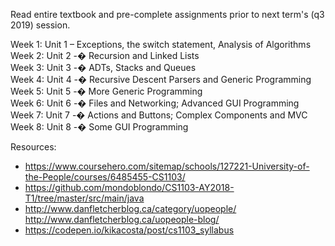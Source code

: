 Read entire textbook and pre-complete assignments prior to next term's (q3 2019) session.

Week 1: Unit 1 – Exceptions, the switch statement, Analysis of Algorithms  
Week 2: Unit 2 -� Recursion and Linked Lists  
Week 3: Unit 3 -� ADTs, Stacks and Queues  
Week 4: Unit 4 -� Recursive Descent Parsers and Generic Programming  
Week 5: Unit 5 -� More Generic Programming  
Week 6: Unit 6 -� Files and Networking; Advanced GUI Programming  
Week 7: Unit 7 -� Actions and Buttons; Complex Components and MVC  
Week 8: Unit 8 -� Some GUI Programming

Resources:
- https://www.coursehero.com/sitemap/schools/127221-University-of-the-People/courses/6485455-CS1103/
- https://github.com/mondoblondo/CS1103-AY2018-T1/tree/master/src/main/java
- http://www.danfletcherblog.ca/category/uopeople/ http://www.danfletcherblog.ca/uopeople-blog/
- https://codepen.io/kikacosta/post/cs1103_syllabus
